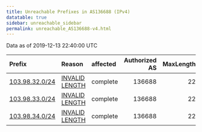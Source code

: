 ```yaml
---
title: Unreachable Prefixes in AS136688 (IPv4)
datatable: true
sidebar: unreachable_sidebar
permalink: unreachable_AS136688-v4.html
---
```


Data as of 2019-12-13 22:40:00 UTC


<div class="datatable-begin"></div>

| Prefix                                                 | Reason                                                                                                    | affected   |   Authorized AS |   MaxLength | Anchor                                       |   unreachable /24s |
|:-------------------------------------------------------|:----------------------------------------------------------------------------------------------------------|:-----------|----------------:|------------:|:---------------------------------------------|-------------------:|
| [103.98.32.0/24](https://stat.ripe.net/103.98.32.0/24) | [INVALID LENGTH](https://rpki-validator.ripe.net/announcement-preview?asn=AS136688&prefix=103.98.32.0/24) | complete   |          136688 |          22 | [APNIC](unreachable_APNIC_RPKI_Root-v4.html) |                  1 |
| [103.98.33.0/24](https://stat.ripe.net/103.98.33.0/24) | [INVALID LENGTH](https://rpki-validator.ripe.net/announcement-preview?asn=AS136688&prefix=103.98.33.0/24) | complete   |          136688 |          22 | [APNIC](unreachable_APNIC_RPKI_Root-v4.html) |                  1 |
| [103.98.34.0/24](https://stat.ripe.net/103.98.34.0/24) | [INVALID LENGTH](https://rpki-validator.ripe.net/announcement-preview?asn=AS136688&prefix=103.98.34.0/24) | complete   |          136688 |          22 | [APNIC](unreachable_APNIC_RPKI_Root-v4.html) |                  1 |

<div class="datatable-end"></div>